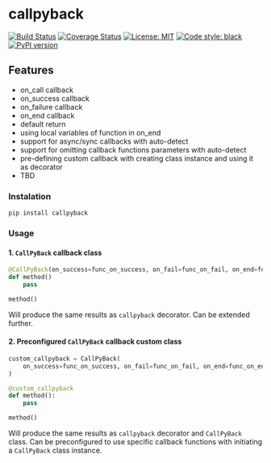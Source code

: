 # callpyback

[![Build Status](https://app.travis-ci.com/samuelgregorovic/callpyback.svg?branch=main)](https://app.travis-ci.com/samuelgregorovic/callpyback)
[![Coverage Status](https://coveralls.io/repos/github/samuelgregorovic/callpyback/badge.svg)](https://coveralls.io/github/samuelgregorovic/callpyback)
[![License: MIT](https://img.shields.io/badge/License-MIT-yellow.svg)](https://opensource.org/licenses/MIT)
[![Code style: black](https://img.shields.io/badge/code%20style-black-000000.svg)](https://github.com/psf/black)
[![PyPI version](https://badge.fury.io/py/callpyback.svg)](https://badge.fury.io/py/callpyback)

## Features

- on_call callback
- on_success callback
- on_failure callback
- on_end callback
- default return
- using local variables of function in on_end
- support for async/sync callbacks with auto-detect
- support for omitting callback functions parameters with auto-detect
- pre-defining custom callback with creating class instance and using it as decorator
- TBD

### Instalation
`pip install callpyback`

### Usage

#### 1. ```CallPyBack``` callback class
```python
@CallPyBack(on_success=func_on_success, on_fail=func_on_fail, on_end=func_on_end)
def method()
    pass

method()
```
Will produce the same results as `callpyback` decorator. Can be extended further.

#### 2. Preconfigured ```CallPyBack``` callback custom class
```python
custom_callpyback = CallPyBack(
    on_success=func_on_success, on_fail=func_on_fail, on_end=func_on_end
)

@custom_callpyback
def method():
    pass

method()
```
Will produce the same results as `callpyback` decorator and `CallPyBack` class. Can be preconfigured to use specific callback functions with initiating a `CallPyBack` class instance.
